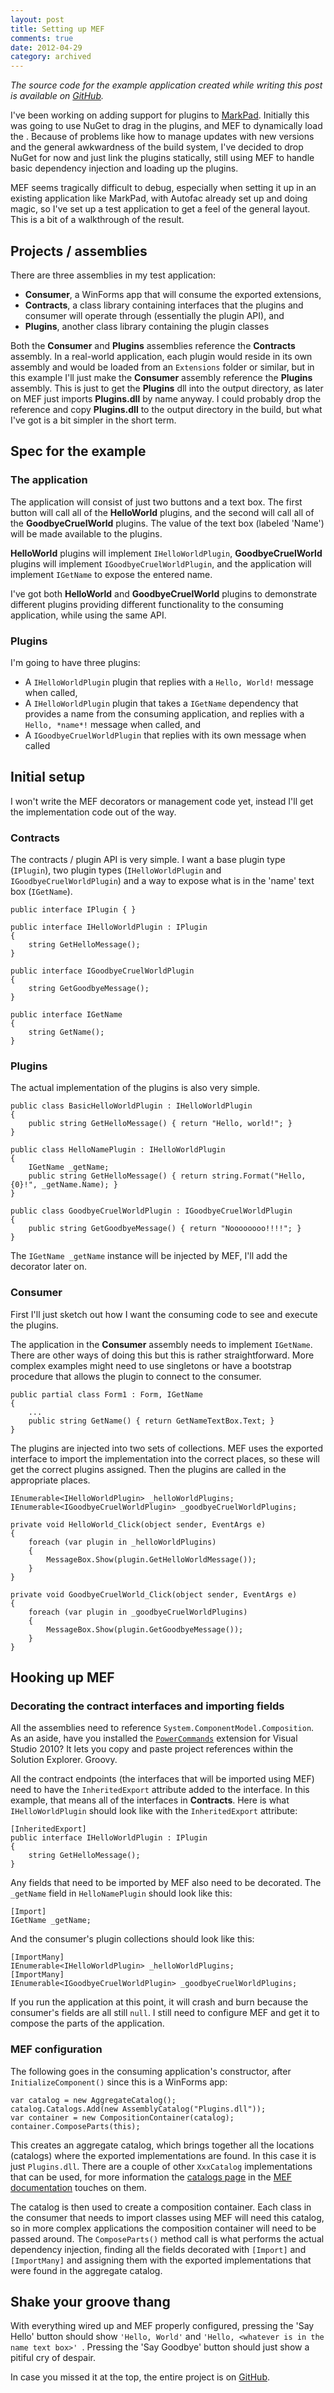 ```yaml
---
layout: post
title: Setting up MEF
comments: true
date: 2012-04-29
category: archived
---
```


*The source code for the example application created while writing this post is available on [GitHub](https://github.com/belfryimages/mef-test).*

I've been working on adding support for plugins to [MarkPad](https://code52.org/DownmarkerWPF/). Initially this was going to use NuGet to drag in the plugins, and MEF to dynamically load the . Because of problems like how to manage updates with new versions and the general awkwardness of the build system, I've decided to drop NuGet for now and just link the plugins statically, still using MEF to handle basic dependency injection and loading up the plugins.

MEF seems tragically difficult to debug, especially when setting it up in an existing application like MarkPad, with Autofac already set up and doing magic, so I've set up a test application to get a feel of the general layout. This is a bit of a walkthrough of the result.

## Projects / assemblies

There are three assemblies in my test application:

- **Consumer**, a WinForms app that will consume the exported extensions,
- **Contracts**, a class library containing interfaces that the plugins and consumer will operate through (essentially the plugin API), and
- **Plugins**, another class library containing the plugin classes

Both the **Consumer** and **Plugins** assemblies reference the **Contracts** assembly. In a real-world application, each plugin would reside in its own assembly and would be loaded from an `Extensions` folder or similar, but in this example I'll just make the **Consumer** assembly reference the **Plugins** assembly. This is just to get the **Plugins** dll into the output directory, as later on MEF just imports **Plugins.dll** by name anyway. I could probably drop the reference and copy **Plugins.dll** to the output directory in the build, but what I've got is a bit simpler in the short term.

## Spec for the example

### The application
The application will consist of just two buttons and a text box. The first button will call all of the **HelloWorld** plugins, and the second will call all of the **GoodbyeCruelWorld** plugins. The value of the text box (labeled 'Name') will be made available to the plugins.

**HelloWorld** plugins will implement `IHelloWorldPlugin`, **GoodbyeCruelWorld** plugins will implement `IGoodbyeCruelWorldPlugin`, and the application will implement `IGetName` to expose the entered name.

I've got both **HelloWorld** and **GoodbyeCruelWorld** plugins to demonstrate different plugins providing different functionality to the consuming application, while using the same API.

### Plugins
I'm going to have three plugins:

- A `IHelloWorldPlugin` plugin that replies with a `Hello, World!` message when called,
- A `IHelloWorldPlugin` plugin that takes a `IGetName` dependency that provides a name from the consuming application, and replies with a `Hello, *name*!` message when called, and
- A `IGoodbyeCruelWorldPlugin` that replies with its own message when called

## Initial setup
I won't write the MEF decorators or management code yet, instead I'll get the implementation code out of the way.

### Contracts

The contracts / plugin API is very simple. I want a base plugin type (`IPlugin`), two plugin types (`IHelloWorldPlugin` and `IGoodbyeCruelWorldPlugin`) and a way to expose what is in the 'name' text box (`IGetName`).

	public interface IPlugin { }
	
	public interface IHelloWorldPlugin : IPlugin
	{
		string GetHelloMessage();
	}

	public interface IGoodbyeCruelWorldPlugin
	{
		string GetGoodbyeMessage();
	}
	
	public interface IGetName
	{
		string GetName();
	}

### Plugins

The actual implementation of the plugins is also very simple.

	public class BasicHelloWorldPlugin : IHelloWorldPlugin
	{
		public string GetHelloMessage() { return "Hello, world!"; }
	}

	public class HelloNamePlugin : IHelloWorldPlugin
	{
		IGetName _getName;
		public string GetHelloMessage() { return string.Format("Hello, {0}!", _getName.Name); }
	}

	public class GoodbyeCruelWorldPlugin : IGoodbyeCruelWorldPlugin
	{
		public string GetGoodbyeMessage() { return "Noooooooo!!!!"; }
	}

The `IGetName _getName` instance will be injected by MEF, I'll add the decorator later on.

### Consumer

First I'll just sketch out how I want the consuming code to see and execute the plugins.

The application in the  **Consumer** assembly needs to implement `IGetName`. There are other ways of doing this but this is rather straightforward. More complex examples might need to use singletons or have a bootstrap procedure that allows the plugin to connect to the consumer.

	public partial class Form1 : Form, IGetName
	{
		...
		public string GetName() { return GetNameTextBox.Text; }
	}	

The plugins are injected into two sets of collections. MEF uses the exported interface to import the implementation into the correct places, so these will get the correct plugins assigned. Then the plugins are called in the appropriate places.

	IEnumerable<IHelloWorldPlugin> _helloWorldPlugins;
	IEnumerable<IGoodbyeCruelWorldPlugin> _goodbyeCruelWorldPlugins;
	
	private void HelloWorld_Click(object sender, EventArgs e)
	{
		foreach (var plugin in _helloWorldPlugins)
		{
			MessageBox.Show(plugin.GetHelloWorldMessage());
		}
	}

	private void GoodbyeCruelWorld_Click(object sender, EventArgs e)
	{
		foreach (var plugin in _goodbyeCruelWorldPlugins)
		{
			MessageBox.Show(plugin.GetGoodbyeMessage());
		}
	}

## Hooking up MEF

### Decorating the contract interfaces and importing fields

All the assemblies need to reference `System.ComponentModel.Composition`. As an aside, have you installed the [`PowerCommands`](https://visualstudiogallery.msdn.microsoft.com/e5f41ad9-4edc-4912-bca3-91147db95b99/) extension for Visual Studio 2010? It lets you copy and paste project references within the Solution Explorer. Groovy.

All the contract endpoints (the interfaces that will be imported using MEF) need to have the `InheritedExport` attribute added to the interface. In this example, that means all of the interfaces in **Contracts**. Here is what `IHelloWorldPlugin` should look like with the `InheritedExport` attribute:

	[InheritedExport]
	public interface IHelloWorldPlugin : IPlugin
	{
		string GetHelloMessage();
	}

Any fields that need to  be imported by MEF also need to be decorated. The `_getName` field in `HelloNamePlugin` should look like this:

	[Import]
	IGetName _getName;

And the consumer's plugin collections should look like this:

	[ImportMany]
	IEnumerable<IHelloWorldPlugin> _helloWorldPlugins;
	[ImportMany]
	IEnumerable<IGoodbyeCruelWorldPlugin> _goodbyeCruelWorldPlugins;

If you run the application at this point, it  will crash and burn because the consumer's fields are all still `null`. I still need to configure MEF and get it to compose the parts of the application.

### MEF configuration

The following goes in the consuming application's constructor, after `InitializeComponent()` since this is a WinForms app:

	var catalog = new AggregateCatalog();
	catalog.Catalogs.Add(new AssemblyCatalog("Plugins.dll"));
	var container = new CompositionContainer(catalog);
	container.ComposeParts(this);

This creates an aggregate catalog, which brings together all the locations (catalogs) where the exported implementations are found. In this case it is just `Plugins.dll`. There are a couple of other `XxxCatalog` implementations that can be used, for more information the [catalogs page](https://mef.codeplex.com/wikipage?title=Using%20Catalogs&referringTitle=Guide) in the [MEF documentation](https://mef.codeplex.com/documentation) touches on them.

The catalog is then used to create a composition container. Each class in the consumer that needs to import classes using MEF will need this catalog, so in more complex applications the composition container will need to be passed around. The `ComposeParts()` method call is what performs the actual dependency injection, finding all the fields decorated with `[Import]` and `[ImportMany]` and assigning them with the exported implementations that were found in the aggregate catalog.

## Shake your groove thang

With everything wired up and MEF properly configured, pressing the 'Say Hello' button should show `'Hello, World'` and `'Hello, <whatever is in the name text box>' `. Pressing the 'Say Goodbye' button should just show a pitiful cry of despair.

In case you missed it at the top, the entire project is on [GitHub](https://github.com/belfryimages/mef-test).



























    




